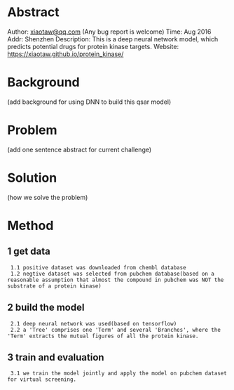 # Abstract
Author: xiaotaw@qq.com (Any bug report is welcome)
Time: Aug 2016
Addr: Shenzhen
Description: This is a deep neural network model, which predicts potential drugs for protein kinase targets. 
Website: https://xiaotaw.github.io/protein_kinase/


# Background
  (add background for using DNN to build this qsar model)

# Problem
  (add one sentence abstract for current challenge)

# Solution
  (how we solve the problem)

# Method
## 1 get data
     1.1 positive dataset was downloaded from chembl database
     1.2 negtive dataset was selected from pubchem database(based on a reasonable assumption that almost the compound in pubchem was NOT the substrate of a protein kinase)

## 2 build the model
     2.1 deep neural network was used(based on tensorflow)
     2.2 a 'Tree' comprises one 'Term' and several 'Branches', where the 'Term' extracts the mutual figures of all the protein kinase.

## 3 train and evaluation
     3.1 we train the model jointly and apply the model on pubchem dataset for virtual screening.
 

